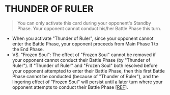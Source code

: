 # THUNDER OF RULER

> You can only activate this card during your opponent's Standby Phase. Your opponent cannot conduct his/her Battle Phase this turn.

*   When you activate "Thunder of Ruler", since your opponent cannot enter the Battle Phase, your opponent proceeds from Main Phase 1 to the End Phase.
*   VS. "Frozen Soul": The effect of "Frozen Soul" cannot be removed if your opponent cannot conduct their Battle Phase (by "Thunder of Ruler"). If "Thunder of Ruler" and "Frozen Soul" both resolved before your opponent attempted to enter their Battle Phase, then this first Battle Phase cannot be conducted (because of "Thunder of Ruler"), and the lingering effect of "Frozen Soul" will persist until a later turn where your opponent attempts to conduct their Battle Phase \[[REF](http://duelistgroundz.com/index.php?/topic/144344-frozen-soul-and-thunder-of-ruler/)\].
